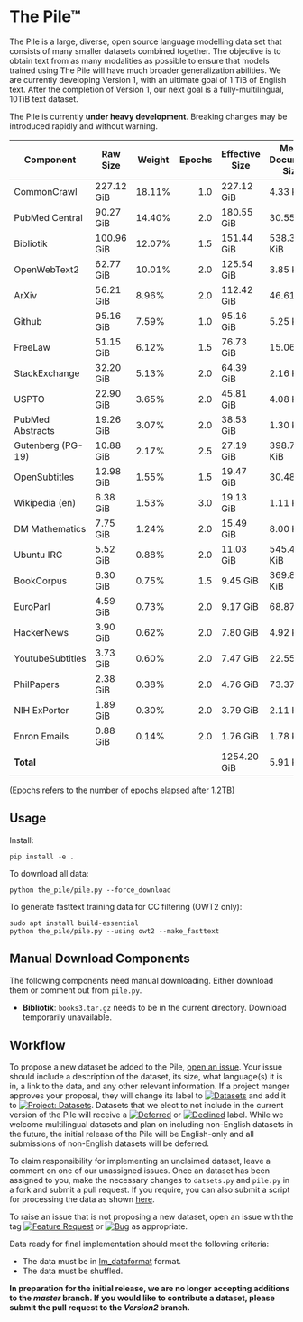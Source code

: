 # The Pile™

The Pile is a large, diverse, open source language modelling data set that consists of many smaller datasets combined together. The objective is to obtain text from as many modalities as possible to ensure that models trained using The Pile will have much broader generalization abilities. We are currently developing Version 1, with an ultimate goal of 1 TiB of English text. After the completion of Version 1, our next goal is a fully-multilingual, 10TiB text dataset.

The Pile is currently **under heavy development**. Breaking changes may be introduced rapidly and without warning. 


|    Component    | Raw Size |Weight|Epochs|Effective Size|Mean Document Size|
|-----------------|----------|------|-----:|--------------|------------------|
|CommonCrawl      |227.12 GiB|18.11%|   1.0|227.12 GiB    |4.33 KiB          |
|PubMed Central   |90.27 GiB |14.40%|   2.0|180.55 GiB    |30.55 KiB         |
|Bibliotik        |100.96 GiB|12.07%|   1.5|151.44 GiB    |538.36 KiB        |
|OpenWebText2     |62.77 GiB |10.01%|   2.0|125.54 GiB    |3.85 KiB          |
|ArXiv            |56.21 GiB |8.96% |   2.0|112.42 GiB    |46.61 KiB         |
|Github           |95.16 GiB |7.59% |   1.0|95.16 GiB     |5.25 KiB          |
|FreeLaw          |51.15 GiB |6.12% |   1.5|76.73 GiB     |15.06 KiB         |
|StackExchange    |32.20 GiB |5.13% |   2.0|64.39 GiB     |2.16 KiB          |
|USPTO            |22.90 GiB |3.65% |   2.0|45.81 GiB     |4.08 KiB          |
|PubMed Abstracts |19.26 GiB |3.07% |   2.0|38.53 GiB     |1.30 KiB          |
|Gutenberg (PG-19)|10.88 GiB |2.17% |   2.5|27.19 GiB     |398.73 KiB        |
|OpenSubtitles    |12.98 GiB |1.55% |   1.5|19.47 GiB     |30.48 KiB         |
|Wikipedia (en)   |6.38 GiB  |1.53% |   3.0|19.13 GiB     |1.11 KiB          |
|DM Mathematics   |7.75 GiB  |1.24% |   2.0|15.49 GiB     |8.00 KiB          |
|Ubuntu IRC       |5.52 GiB  |0.88% |   2.0|11.03 GiB     |545.48 KiB        |
|BookCorpus       |6.30 GiB  |0.75% |   1.5|9.45 GiB      |369.87 KiB        |
|EuroParl         |4.59 GiB  |0.73% |   2.0|9.17 GiB      |68.87 KiB         |
|HackerNews       |3.90 GiB  |0.62% |   2.0|7.80 GiB      |4.92 KiB          |
|YoutubeSubtitles |3.73 GiB  |0.60% |   2.0|7.47 GiB      |22.55 KiB         |
|PhilPapers       |2.38 GiB  |0.38% |   2.0|4.76 GiB      |73.37 KiB         |
|NIH ExPorter     |1.89 GiB  |0.30% |   2.0|3.79 GiB      |2.11 KiB          |
|Enron Emails     |0.88 GiB  |0.14% |   2.0|1.76 GiB      |1.78 KiB          |
|**Total**        |          |      |      |1254.20 GiB   |5.91 KiB          |


(Epochs refers to the number of epochs elapsed after 1.2TB)


## Usage


Install:

```
pip install -e .
```

To download all data:
```
python the_pile/pile.py --force_download
```

To generate fasttext training data for CC filtering (OWT2 only):
```
sudo apt install build-essential
python the_pile/pile.py --using owt2 --make_fasttext 
```

## Manual Download Components

The following components need manual downloading. Either download them or comment out from `pile.py`. 

 - **Bibliotik**: `books3.tar.gz` needs to be in the current directory. Download temporarily unavailable.

## Workflow

To propose a new dataset be added to the Pile, [open an issue](https://github.com/EleutherAI/The-Pile/issues/new). Your issue should include a description of the dataset, its size, what language(s) it is in, a link to the data, and any other relevant information. If a project manger approves your proposal, they will change its label to [![Datasets](https://img.shields.io/github/labels/EleutherAI/The-Pile/Dataset)](https://github.com/EleutherAI/The-Pile/labels/Dataset) and add it to [![Project: Datasets](https://img.shields.io/badge/Project-Datasets-lightgrey)](https://github.com/EleutherAI/The-Pile/projects/2). Datasets that we elect to not include in the current version of the Pile will receive a [![Deferred](https://img.shields.io/github/labels/EleutherAI/The-Pile/Deferred%20to%20v2)](https://github.com/EleutherAI/The-Pile/labels/Deferred%20to%20v2) or [![Declined](https://img.shields.io/github/labels/EleutherAI/The-Pile/Declined)](https://github.com/EleutherAI/The-Pile/labels/Declined) label. While we welcome multilingual  datasets and plan on including non-English datasets in the future, the initial release of the Pile will be English-only and all submissions of non-English datasets will be deferred.

To claim responsibility for implementing an unclaimed dataset, leave a comment on one of our unassigned issues. Once an dataset has been assigned to you, make the necessary changes to `datsets.py` and `pile.py` in a fork and submit a pull request. If you require, you can also submit a script for processing the data as shown [here](https://github.com/EleutherAI/pile_enron_emails).

To raise an issue that is not proposing a new dataset, open an issue with the tag [![Feature Request](https://img.shields.io/github/labels/EleutherAI/The-Pile/Feature%20Request)](https://github.com/EleutherAI/The-Pile/labels/Feature%20Request) or [![Bug](https://img.shields.io/github/labels/EleutherAI/The-Pile/Bug)](https://github.com/EleutherAI/The-Pile/labels/Bug) as appropriate.

Data ready for final implementation should meet the following criteria:

- The data must be in [lm_dataformat](https://github.com/leogao2/lm_dataformat/) format.
- The data must be shuffled.

**In preparation for the initial release, we are no longer accepting additions to the *master* branch. If you would like to contribute a dataset, please submit the pull request to the *Version2* branch.**
